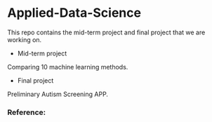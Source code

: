 # Applied-Data-Science
This repo contains the mid-term project and final project that we are working on.

- Mid-term project

Comparing 10 machine learning methods.

- Final project

Preliminary Autism Screening APP.


### Reference:


